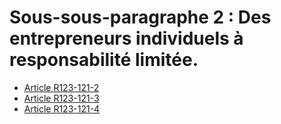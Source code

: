 # Sous-sous-paragraphe 2 : Des entrepreneurs individuels à responsabilité limitée.

- [Article R123-121-2](article-r123-121-2.md)
- [Article R123-121-3](article-r123-121-3.md)
- [Article R123-121-4](article-r123-121-4.md)
